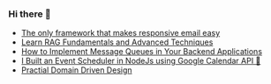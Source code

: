 ### Hi there 👋
<!-- daily.dev BOOKMARKS:START -->
- [The only framework that makes responsive email easy](https://app.daily.dev/posts/p4hA9LLql?utm_source=rss&utm_medium=bookmarks&utm_campaign=mBzS9yGu2kYgKY4tuhxYN)
- [Learn RAG Fundamentals and Advanced Techniques](https://app.daily.dev/posts/lVvdZRtM3?utm_source=rss&utm_medium=bookmarks&utm_campaign=mBzS9yGu2kYgKY4tuhxYN)
- [How to Implement Message Queues in Your Backend Applications](https://app.daily.dev/posts/tYgvIAe3v?utm_source=rss&utm_medium=bookmarks&utm_campaign=mBzS9yGu2kYgKY4tuhxYN)
- [I Built an Event Scheduler in NodeJs using Google Calendar API 🚀](https://app.daily.dev/posts/IsKHc6M3d?utm_source=rss&utm_medium=bookmarks&utm_campaign=mBzS9yGu2kYgKY4tuhxYN)
- [Practial Domain Driven Design](https://app.daily.dev/posts/X5WlblPkV?utm_source=rss&utm_medium=bookmarks&utm_campaign=mBzS9yGu2kYgKY4tuhxYN)
<!-- daily.dev BOOKMARKS:END -->
<!--
**nirmal-patel-s/nirmal-patel-s** is a ✨ _special_ ✨ repository because its `README.md` (this file) appears on your GitHub profile.

Here are some ideas to get you started:

- 🔭 I’m currently working on ...
- 🌱 I’m currently learning ...
- 👯 I’m looking to collaborate on ...
- 🤔 I’m looking for help with ...
- 💬 Ask me about ...
- 📫 How to reach me: ...
- 😄 Pronouns: ...
- ⚡ Fun fact: ...
-->

